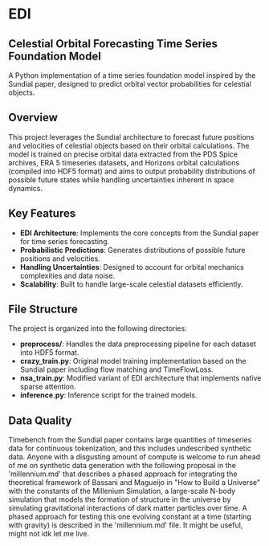 # EDI
## Celestial Orbital Forecasting Time Series Foundation Model

A Python implementation of a time series foundation model inspired by the Sundial paper, designed to predict orbital vector probabilities for celestial objects.

## Overview

This project leverages the Sundial architecture to forecast future positions and velocities of celestial objects based on their orbital calculations. The model is trained on precise orbital data extracted from the PDS Spice archives, ERA 5 timeseries datasets, and Horizons orbital calculations (compiled into HDF5 format) and aims to output probability distributions of possible future states while handling uncertainties inherent in space dynamics.

## Key Features

- **EDI Architecture**: Implements the core concepts from the Sundial paper for time series forecasting.
- **Probabilistic Predictions**: Generates distributions of possible future positions and velocities.
- **Handling Uncertainties**: Designed to account for orbital mechanics complexities and data noise.
- **Scalability**: Built to handle large-scale celestial datasets efficiently.

## File Structure

The project is organized into the following directories:

- **preprocess/**: Handles the data preprocessing pipeline for each dataset into HDF5 format.
- **crazy_train.py**: Original model training implementation based on the Sundial paper including flow matching and TimeFlowLoss.
- **nsa_train.py**: Modified variant of EDI architecture that implements native sparse attention.
- **inference.py**: Inference script for the trained models.


## Data Quality

Timebench from the Sundial paper contains large quantities of timeseries data for continuous tokenization, and this includes undescribed synthetic data. Anyone with a disgusting amount of compute is welcome to run ahead of me on synthetic data generation with the following proposal in the 'millennium.md' that describes a phased approach for integrating the theoretical framework of Bassani and Magueijo in "How to Build a Universe" with the constants of the Millenium Simulation, a large-scale N-body simulation that models the formation of structure in the universe by simulating gravitational interactions of dark matter particles over time. A phased approach for testing this one evolving constant at a time (starting with gravity) is described in the 'millennium.md' file. It might be useful, might not idk let me live.

